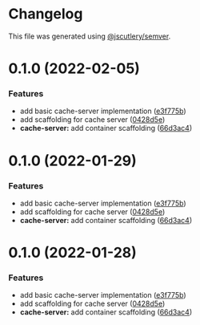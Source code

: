 # Changelog

This file was generated using [@jscutlery/semver](https://github.com/jscutlery/semver).

# 0.1.0 (2022-02-05)


### Features

* add basic cache-server implementation ([e3f775b](https://github.com/nxmn/nxmn/commit/e3f775bcc99f2b4097c0e62f5250de6250483bb7))
* add scaffolding for cache server ([0428d5e](https://github.com/nxmn/nxmn/commit/0428d5e163587f8006b737a16a79a08b339eeaf3))
* **cache-server:** add container scaffolding ([66d3ac4](https://github.com/nxmn/nxmn/commit/66d3ac40ffdf1ebaaa240189cfbd786c24d6c156))



# 0.1.0 (2022-01-29)


### Features

* add basic cache-server implementation ([e3f775b](https://github.com/nxmn/nxmn/commit/e3f775bcc99f2b4097c0e62f5250de6250483bb7))
* add scaffolding for cache server ([0428d5e](https://github.com/nxmn/nxmn/commit/0428d5e163587f8006b737a16a79a08b339eeaf3))
* **cache-server:** add container scaffolding ([66d3ac4](https://github.com/nxmn/nxmn/commit/66d3ac40ffdf1ebaaa240189cfbd786c24d6c156))



# 0.1.0 (2022-01-28)


### Features

* add basic cache-server implementation ([e3f775b](https://github.com/nxmn/nxmn/commit/e3f775bcc99f2b4097c0e62f5250de6250483bb7))
* add scaffolding for cache server ([0428d5e](https://github.com/nxmn/nxmn/commit/0428d5e163587f8006b737a16a79a08b339eeaf3))
* **cache-server:** add container scaffolding ([66d3ac4](https://github.com/nxmn/nxmn/commit/66d3ac40ffdf1ebaaa240189cfbd786c24d6c156))
